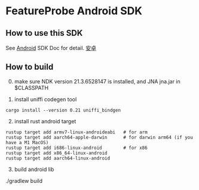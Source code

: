 # FeatureProbe Android SDK

## How to use this SDK

See [Android](https://docs.featureprobe.io/how-to/Client-Side%20SDKs/android-sdk) SDK Doc for detail. [安卓](https://docs.featureprobe.io/zh-CN/how-to/Client-Side%20SDKs/android-sdk/)

## How to build

0. make sure NDK version 21.3.6528147 is installed, and JNA jna.jar in $CLASSPATH

1. install uniffi codegen tool

`cargo install --version 0.21 uniffi_bindgen`

2. install rust android target

```console
rustup target add armv7-linux-androideabi   # for arm
rustup target add aarch64-apple-darwin      # for darwin arm64 (if you have a M1 MacOS)
rustup target add i686-linux-android        # for x86
rustup target add x86_64-linux-android
rustup target add aarch64-linux-android
```

3. build android lib

./gradlew build  

